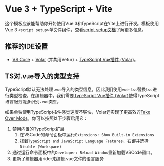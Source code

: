 # Vue 3 + TypeScript + Vite

这个模板应该能帮助你开始使用Vue 3和TypeScript在Vite上进行开发。模板使用Vue 3 `<script setup>`单文件组件，查看[script setup文档](https://v3.vuejs.org/api/sfc-script-setup.html#sfc-script-setup)了解更多信息。

## 推荐的IDE设置

- [VS Code](https://code.visualstudio.com/) + [Volar](https://marketplace.visualstudio.com/items?itemName=Vue.volar) (并禁用Vetur) + [TypeScript Vue插件 (Volar)](https://marketplace.visualstudio.com/items?itemName=Vue.vscode-typescript-vue-plugin)。

## TS对.vue导入的类型支持

TypeScript默认无法处理`.vue`导入的类型信息，因此我们使用`vue-tsc`替换`tsc`进行类型检查。在编辑器中，我们需要[TypeScript Vue插件 (Volar)](https://marketplace.visualstudio.com/items?itemName=Vue.vscode-typescript-vue-plugin)使得TypeScript语言服务能够识别`.vue`类型。

如果单独使用TypeScript插件感觉速度不够快，Volar还实现了更高效的[Take Over Mode](https://github.com/johnsoncodehk/volar/discussions/471#discussioncomment-1361669)。你可以按照以下步骤启用它：

1. 禁用内置的TypeScript扩展
   1. 在VSCode的命令面板中运行`Extensions: Show Built-in Extensions`
    2. 找到`TypeScript and JavaScript Language Features`，右键并选择`Disable (Workspace)`
2. 通过运行命令面板中的`Developer: Reload Window`重新加载VSCode窗口。
3. 更新了编辑器用rider来编辑.vue文件的语言服务

